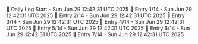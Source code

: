 📅 Daily Log Start - Sun Jun 29 12:42:31 UTC 2025
📌 Entry 1/14 - Sun Jun 29 12:42:31 UTC 2025
📌 Entry 2/14 - Sun Jun 29 12:42:31 UTC 2025
📌 Entry 3/14 - Sun Jun 29 12:42:31 UTC 2025
📌 Entry 4/14 - Sun Jun 29 12:42:31 UTC 2025
📌 Entry 5/14 - Sun Jun 29 12:42:31 UTC 2025
📌 Entry 6/14 - Sun Jun 29 12:42:31 UTC 2025
📌 Entry 7/14 - Sun Jun 29 12:42:31 UTC 2025
